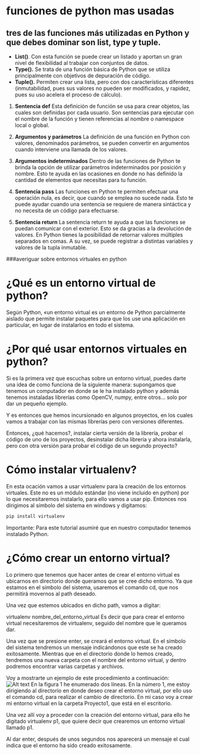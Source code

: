 # funciones de python mas usadas
## tres de las funciones más utilizadas en Python y que debes dominar son list, type y tuple.

- **List()**. Con esta función se puede crear un listado y aportan un gran nivel de flexibilidad al trabajar con conjuntos de datos.
- **Type().** Se trata de una función básica de Python que se utiliza principalmente con objetivos de depuración de código.
- **Tuple().** Permiten crear una lista, pero con dos características diferentes (inmutabilidad, pues sus valores no pueden ser modificados, y      rapidez, pues su uso acelera el proceso de cálculo).

1. **Sentencia def**
Esta definición de función se usa para crear objetos, las cuales son definidas por cada usuario. Son sentencias para ejecutar con el nombre de la función y tienen referencias al nombre o namespace local o global.

2. **Argumentos y parámetros**
La definición de una función en Python con valores, denominados parámetros, se pueden convertir en argumentos cuando interviene una llamada de los valores.


3. **Argumentos indeterminados**
Dentro de las funciones de Python te brinda la opción de utilizar parámetros indeterminados por posición y nombre. Esto te ayuda en las ocasiones en donde no has definido la cantidad de elementos que necesitas para tu función.

4. **Sentencia pass**
Las funciones en Python te permiten efectuar una operación nula, es decir, que cuando se emplea no sucede nada. Esto te puede ayudar cuando una sentencia se requiere de manera sintáctica y no necesita de un código para efectuarse.


5. **Sentencia return**
La sentencia return te ayuda a que las funciones se puedan comunicar con el exterior. Esto se da gracias a la devolución de valores. En Python tienes la posibilidad de retornar valores múltiples separados en comas. A su vez, se puede registrar a distintas variables y valores de la tupla inmutable.

###averiguar sobre entornos virtuales en python

# ¿Qué es un entorno virtual de python? 

Según Python, «un entorno virtual es un entorno de Python parcialmente aislado que permite instalar paquetes para que los use una aplicación en particular, en lugar de instalarlos en todo el sistema.

# ¿Por qué usar entornos virtuales en python?
Si es la primera vez que escuchas sobre un entorno virtual, puedes darte una idea de como funciona de la siguiente manera: supongamos que tenemos un computador en donde se le ha instalado python y además tenemos instaladas librerías como OpenCV, numpy, entre otros… solo por dar un pequeño ejemplo.  

Y es entonces que hemos incursionado en algunos proyectos, en los cuales vamos a trabajar con las mismas librerías pero con versiones diferentes. 

Entonces, ¿qué hacemos?, instalar cierta versión de la librería, probar el código de uno de los proyectos, desinstalar dicha librería y ahora instalarla, pero con otra versión para probar el código de un segundo proyecto? 
# Cómo instalar virtualenv?
En esta ocación vamos a usar virtualenv para la creación de los entornos virtuales. Este no es un módulo estándar (no viene incluido en python) por lo que necesitaremos instalarlo, para ello vamos a usar pip. Entonces nos dirigimos al símbolo del sistema en windows y digitamos:
```python
pip install virtualenv
```
Importante: Para este tutorial asumiré que en nuestro computador tenemos instalado Python.
# ¿Cómo crear un entorno virtual?
Lo primero que tenemos que hacer antes de crear el entorno virtual es ubicarnos en directorio donde queramos que se cree dicho entorno. Ya que estamos en el símbolo del sistema, usaremos el comando cd, que nos permitirá movernos al path deseado.

Una vez que estemos ubicados en dicho path, vamos a digitar:

virtualenv nombre_del_entorno_virtual
Es decir que para crear el entorno virtual necesitaremos de virtualenv, seguido del nombre que le queramos dar.

Una vez que se presione enter, se creará el entorno virtual. En el símbolo del sistema tendremos un mensaje indicándonos que este se ha creado exitosamente. Mientras que en el directorio donde lo hemos creado, tendremos una nueva carpeta con el nombre del entorno virtual, y dentro podremos encontrar varias carpetas y archivos.

Voy a mostrarte un ejemplo de este procedimiento a continuación:
![Alt text](image.png)
En la figura 1 he enumerado dos líneas. En la número 1, me estoy dirigiendo al directorio en donde deseo crear el entorno virtual, por ello uso el comando cd, para realizar el cambio de directorio. En mi caso voy a crear mi entorno virtual en la carpeta Proyecto1, que está en el escritorio.

Una vez allí voy a proceder con la creación del entorno virtual, para ello he digitado virtualenv p1, que quiere decir que crearemos un entorno virtual llamado p1.

Al dar enter, después de unos segundos nos aparecerá un mensaje el cual indica que el entorno ha sido creado exitosamente.